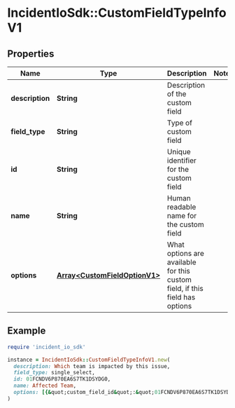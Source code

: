# IncidentIoSdk::CustomFieldTypeInfoV1

## Properties

| Name | Type | Description | Notes |
| ---- | ---- | ----------- | ----- |
| **description** | **String** | Description of the custom field |  |
| **field_type** | **String** | Type of custom field |  |
| **id** | **String** | Unique identifier for the custom field |  |
| **name** | **String** | Human readable name for the custom field |  |
| **options** | [**Array&lt;CustomFieldOptionV1&gt;**](CustomFieldOptionV1.md) | What options are available for this custom field, if this field has options |  |

## Example

```ruby
require 'incident_io_sdk'

instance = IncidentIoSdk::CustomFieldTypeInfoV1.new(
  description: Which team is impacted by this issue,
  field_type: single_select,
  id: 01FCNDV6P870EA6S7TK1DSYDG0,
  name: Affected Team,
  options: [{&quot;custom_field_id&quot;:&quot;01FCNDV6P870EA6S7TK1DSYDG0&quot;,&quot;id&quot;:&quot;01FCNDV6P870EA6S7TK1DSYDG0&quot;,&quot;sort_key&quot;:10,&quot;value&quot;:&quot;Product&quot;}]
)
```

